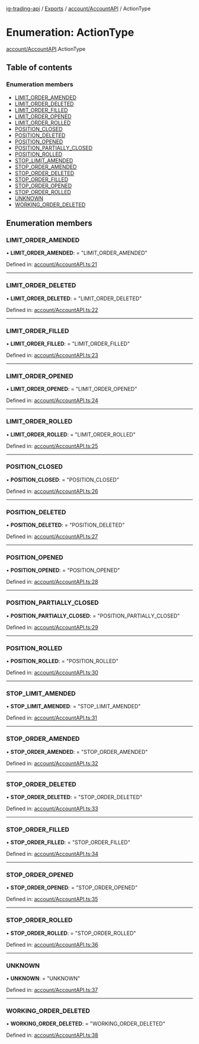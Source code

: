 [ig-trading-api](../README.md) / [Exports](../modules.md) / [account/AccountAPI](../modules/account_accountapi.md) / ActionType

# Enumeration: ActionType

[account/AccountAPI](../modules/account_accountapi.md).ActionType

## Table of contents

### Enumeration members

- [LIMIT_ORDER_AMENDED](account_accountapi.actiontype.md#limit_order_amended)
- [LIMIT_ORDER_DELETED](account_accountapi.actiontype.md#limit_order_deleted)
- [LIMIT_ORDER_FILLED](account_accountapi.actiontype.md#limit_order_filled)
- [LIMIT_ORDER_OPENED](account_accountapi.actiontype.md#limit_order_opened)
- [LIMIT_ORDER_ROLLED](account_accountapi.actiontype.md#limit_order_rolled)
- [POSITION_CLOSED](account_accountapi.actiontype.md#position_closed)
- [POSITION_DELETED](account_accountapi.actiontype.md#position_deleted)
- [POSITION_OPENED](account_accountapi.actiontype.md#position_opened)
- [POSITION_PARTIALLY_CLOSED](account_accountapi.actiontype.md#position_partially_closed)
- [POSITION_ROLLED](account_accountapi.actiontype.md#position_rolled)
- [STOP_LIMIT_AMENDED](account_accountapi.actiontype.md#stop_limit_amended)
- [STOP_ORDER_AMENDED](account_accountapi.actiontype.md#stop_order_amended)
- [STOP_ORDER_DELETED](account_accountapi.actiontype.md#stop_order_deleted)
- [STOP_ORDER_FILLED](account_accountapi.actiontype.md#stop_order_filled)
- [STOP_ORDER_OPENED](account_accountapi.actiontype.md#stop_order_opened)
- [STOP_ORDER_ROLLED](account_accountapi.actiontype.md#stop_order_rolled)
- [UNKNOWN](account_accountapi.actiontype.md#unknown)
- [WORKING_ORDER_DELETED](account_accountapi.actiontype.md#working_order_deleted)

## Enumeration members

### LIMIT_ORDER_AMENDED

• **LIMIT_ORDER_AMENDED**: = "LIMIT_ORDER_AMENDED"

Defined in: [account/AccountAPI.ts:21](https://github.com/bennycode/ig-trading-api/blob/aeb83dc/src/account/AccountAPI.ts#L21)

---

### LIMIT_ORDER_DELETED

• **LIMIT_ORDER_DELETED**: = "LIMIT_ORDER_DELETED"

Defined in: [account/AccountAPI.ts:22](https://github.com/bennycode/ig-trading-api/blob/aeb83dc/src/account/AccountAPI.ts#L22)

---

### LIMIT_ORDER_FILLED

• **LIMIT_ORDER_FILLED**: = "LIMIT_ORDER_FILLED"

Defined in: [account/AccountAPI.ts:23](https://github.com/bennycode/ig-trading-api/blob/aeb83dc/src/account/AccountAPI.ts#L23)

---

### LIMIT_ORDER_OPENED

• **LIMIT_ORDER_OPENED**: = "LIMIT_ORDER_OPENED"

Defined in: [account/AccountAPI.ts:24](https://github.com/bennycode/ig-trading-api/blob/aeb83dc/src/account/AccountAPI.ts#L24)

---

### LIMIT_ORDER_ROLLED

• **LIMIT_ORDER_ROLLED**: = "LIMIT_ORDER_ROLLED"

Defined in: [account/AccountAPI.ts:25](https://github.com/bennycode/ig-trading-api/blob/aeb83dc/src/account/AccountAPI.ts#L25)

---

### POSITION_CLOSED

• **POSITION_CLOSED**: = "POSITION_CLOSED"

Defined in: [account/AccountAPI.ts:26](https://github.com/bennycode/ig-trading-api/blob/aeb83dc/src/account/AccountAPI.ts#L26)

---

### POSITION_DELETED

• **POSITION_DELETED**: = "POSITION_DELETED"

Defined in: [account/AccountAPI.ts:27](https://github.com/bennycode/ig-trading-api/blob/aeb83dc/src/account/AccountAPI.ts#L27)

---

### POSITION_OPENED

• **POSITION_OPENED**: = "POSITION_OPENED"

Defined in: [account/AccountAPI.ts:28](https://github.com/bennycode/ig-trading-api/blob/aeb83dc/src/account/AccountAPI.ts#L28)

---

### POSITION_PARTIALLY_CLOSED

• **POSITION_PARTIALLY_CLOSED**: = "POSITION_PARTIALLY_CLOSED"

Defined in: [account/AccountAPI.ts:29](https://github.com/bennycode/ig-trading-api/blob/aeb83dc/src/account/AccountAPI.ts#L29)

---

### POSITION_ROLLED

• **POSITION_ROLLED**: = "POSITION_ROLLED"

Defined in: [account/AccountAPI.ts:30](https://github.com/bennycode/ig-trading-api/blob/aeb83dc/src/account/AccountAPI.ts#L30)

---

### STOP_LIMIT_AMENDED

• **STOP_LIMIT_AMENDED**: = "STOP_LIMIT_AMENDED"

Defined in: [account/AccountAPI.ts:31](https://github.com/bennycode/ig-trading-api/blob/aeb83dc/src/account/AccountAPI.ts#L31)

---

### STOP_ORDER_AMENDED

• **STOP_ORDER_AMENDED**: = "STOP_ORDER_AMENDED"

Defined in: [account/AccountAPI.ts:32](https://github.com/bennycode/ig-trading-api/blob/aeb83dc/src/account/AccountAPI.ts#L32)

---

### STOP_ORDER_DELETED

• **STOP_ORDER_DELETED**: = "STOP_ORDER_DELETED"

Defined in: [account/AccountAPI.ts:33](https://github.com/bennycode/ig-trading-api/blob/aeb83dc/src/account/AccountAPI.ts#L33)

---

### STOP_ORDER_FILLED

• **STOP_ORDER_FILLED**: = "STOP_ORDER_FILLED"

Defined in: [account/AccountAPI.ts:34](https://github.com/bennycode/ig-trading-api/blob/aeb83dc/src/account/AccountAPI.ts#L34)

---

### STOP_ORDER_OPENED

• **STOP_ORDER_OPENED**: = "STOP_ORDER_OPENED"

Defined in: [account/AccountAPI.ts:35](https://github.com/bennycode/ig-trading-api/blob/aeb83dc/src/account/AccountAPI.ts#L35)

---

### STOP_ORDER_ROLLED

• **STOP_ORDER_ROLLED**: = "STOP_ORDER_ROLLED"

Defined in: [account/AccountAPI.ts:36](https://github.com/bennycode/ig-trading-api/blob/aeb83dc/src/account/AccountAPI.ts#L36)

---

### UNKNOWN

• **UNKNOWN**: = "UNKNOWN"

Defined in: [account/AccountAPI.ts:37](https://github.com/bennycode/ig-trading-api/blob/aeb83dc/src/account/AccountAPI.ts#L37)

---

### WORKING_ORDER_DELETED

• **WORKING_ORDER_DELETED**: = "WORKING_ORDER_DELETED"

Defined in: [account/AccountAPI.ts:38](https://github.com/bennycode/ig-trading-api/blob/aeb83dc/src/account/AccountAPI.ts#L38)
